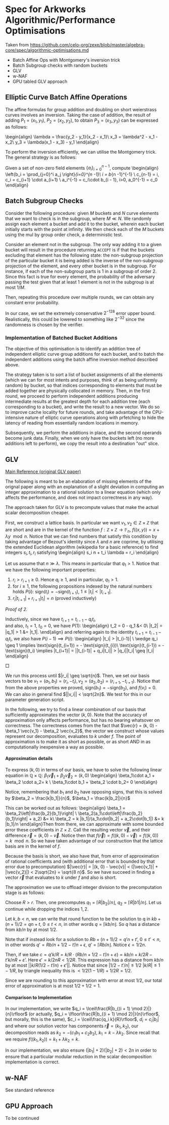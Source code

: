 # Spec for Arkworks Algorithmic/Performance Optimisations
Taken from https://github.com/celo-org/zexe/blob/master/algebra-core/spec/algorithmic-optimisations.md

- Batch Affine Ops with Montgomery's inversion trick
- Batch Subgroup checks with random buckets
- GLV
- w-NAF
- GPU tabled GLV approach

## Elliptic Curve Batch Affine Operations
The affine formulas for group addition and doubling on short weierstrass curves involves an inversion. Taking the case of addition, the result of adding $P_1 = (x_1, y_1)$, $P_2 = (x_2, y_2)$, to obtain $P_3 = (x_3, y_3)$ can be expressed as follows:

\begin{align}
\lambda = \frac{y_2 - y_1}{x_2 - x_1}\\
x_3 = \lambda^2 - x_1 - x_2\\
y_3 = \lambda(x_1 - x_3) - y_1
\end{align}

To perform the inversion efficiently, we can utilise the Montgomery trick. The general strategy is as follows:

Given a set of non-zero field elements $\{a_i\}_{i=0}^{n - 1}$, compute
\begin{align} \left\{b_i = \prod_{j=0}^i a_j \right\}_{i=0}^{n  -1}\\
i = b_{n  -1}^{-1} \\
c_{n-1} = i, c_i = c_{i+1} \cdot a_{i+1} \\
a_i^{-1} = c_i\cdot b_{i - 1}, i>0, a_0^{-1} = c_0
\end{align}

## Batch Subgroup Checks
Consider the following procedure: given $M$ buckets and $N$ curve elements that we want to check is in the subgroup, where $M \ll N$. We randomly assign each element a bucket and add it to the bucket, wherein each bucket initially starts with the point at infinity. We then check each of the $M$ buckets using the mul by group order check, a deterministic test.

Consider an element not in the subgroup. The only way adding it to a given bucket will result in the procedure returning `ACCEPT` is if that the buckets excluding that element has the following state: the non-subgroup projection of the particular bucket it is being added is the inverse of the non-subgroup projection of the element, and every other bucket is in the subgroup. For instance, if each of the non-subgroup parts is 1 in a subgroup of order 2. Since this fact is true for every element, the probability of the adversary passing the test given that at least 1 element is not in the subgroup is at most $1/M$.

Then, repeating this procedure over multiple rounds, we can obtain any constant error probability.

In our case, we set the extremely conservative $2^{-128}$ error upper bound. Realistically, this could be lowered to something like $2^{-32}$ since the randomness is chosen by the verifier.

### Implementation of Batched Bucket Additions
The objective of this optimisation is to identify an addition tree of independent elliptic curve group additions for each bucket, and to batch the independent additions using the batch affine inversion method described above.

The strategy taken is to sort a list of bucket assignments of all the elements (which we can for most intents and purposes, think of as being uniformly random) by bucket, so that indices corresponding to elements that must be added together are physically collocated in memory. Then, in the first round, we proceed to perform independent additions producing intermediate results at the greatest depth for each addition tree (each corresponding to a bucket), and write the result to a new vector. We do so to improve cache locality for future rounds, and take advantage of the CPU-intensive nature of elliptic curve operations along with prfetching to hide the latency of reading from essentially random locations in memory.

Subsequently, we perform the additions in place, and the second operands become junk data. Finally, when we only have the buckets left (no more additions left to perform), we copy the result into a destination "out" slice.

## GLV

[Main Reference (original GLV paper)](https://www.iacr.org/archive/crypto2001/21390189.pdf)

The following is meant to be an elaboration of missing elements of the orignal paper along with an explanation of a slight deviation in computing an integer approximation to a rational solution to a linear equation (which only affects the performance, and does not impact correctness in any way).

The approach taken for GLV is to precompute values that make the actual scalar decomposition cheaper.

First, we construct a lattice basis. In particular we want $v_1, v_2 \in \mathbb{Z}\times\mathbb{Z}$ that are short and are in the kernel of the function $f: \mathbb{Z}\times\mathbb{Z} \rightarrow \mathbb{F}_n$, $f((x, y)) = x + \lambda y \mod n$. Notice that we can find numbers that satisfy this condition by taking advantage of Bezout's identity since $\lambda$ and $n$ are coprime, by utilising the extended Euclidean algorithm (wikipedia for a basic reference) to find integers $s_i, t_i, r_i$ satisfying
\begin{align}
s_i n +  t_i \lambda = r_i
\end{align}

Let us assume that $n \gg \lambda$. This means in particular that $q_1 > 1$.
Notice that we have the following important properties:
1. $r_i > r_{i+1} \geq 0$. Hence $q_i \geq 1$, and in particular, $q_1 > 1$.
2. for $i \geq 1$, the following propositions indexed by the natural numbers holds
    $P(i)$: $\text{sign}(t_i) = -\text{sign}(t_{i+1})$, $1 \leq |t_i| < |t_{i+1}|$.
4. $r_i|t_{i+1}| + r_{i+1}|t_i| = n$  (proved inductively)

*Proof of 2.*

Inductively, since we have $t_{i+1} = t_{i-1} - q_it_i$,  
and also, $t_1 = 1$, $t_0 = 0$, we have $P(1)$:
\begin{align}
t_2 = 0 - q_1 &< 0\\
|t_2| = |q_1| > 1 &= |t_1|.
\end{align} and referring again to the identity $t_{i+1} = t_{i-1} - q_it_i$, we also have $P(i-1) \implies P(i)$:
\begin{align}
 |t_i| > |t_{i-1}| \ \wedge q_i \geq 1 \implies \text{sign}(t_{i+1}) = - \text{sign}(t_{i})\\
\text{sign}(t_{i-1}) = -\text{sign}(t_i) \implies |t_{i+1}|  = ||t_{i-1}| + q_i|t_i|| > |q_i||t_i| \geq |t_i|
\end{align}

$\Box$

We run this process until $|r_i| \geq \sqrt{n}$. Then, we set our basis vectors to be $v_1 = (a_1, b_1) = (r_i, -t_i), v_2 = (a_2, b_2) = (r_{i+1}, -t_{i+1})$. Notice that from the above properties we proved, $\text{sign}(b_1) = -\text{sign}(b_2)$, and $f(v_i) = 0$. We can also in general find $||v_i|| < \sqrt{2n}$. We test for this in our parameter generation script.

In the following, we try to find a linear combination of our basis that sufficiently approximates the vector $(k, 0)$. Note that the accuracy of approximation only affects performance, but has no bearing whatsover on correctness. The correctness comes from the fact that $\vec{r} = (k, 0) - \beta_1 \vec{v_1} - \beta_2 \vec{v_2}$, the vector we construct whose values represent our decomposition, evaluates to $k$ under $f$. The point of approximation is to make it as short as possible, or as short AND in as computationally inexpensive a way as possible.

#### Approximation details
To express $(k, 0)$ in terms of our basis, we have to solve the following linear equation in $\mathbb{Q} \times \mathbb{Q}$: $\beta_1 \vec{v}_1 + \beta_2 \vec{v}_2 = (k,0)$
\begin{align}
\beta_1\cdot a_1 + \beta_2 \cdot a_2= k \\
\beta_1\cdot b_1 + \beta_2 \cdot b_2= 0
\end{align}

Notice, remembering that $b_1$ and $b_2$ have opposing signs, that this is solved by
$\beta_2 = \frac{k|b_1|}{n}$, $\beta_1 = \frac{k|b_2|}{n}$

This can be worked out as follows:
\begin{align}
\beta_1 = \beta_2\left|\frac{b_2}{b_1}\right| \\
\beta_2(a_1\cdot\left|\frac{b_2}{b_1}\right|  + a_2) &= k\\
\beta_2 = k |b_1|/(a_1\cdot|b_2|  + a_2\cdot|b_1|) &= k |b_1|/n
\end{align}Then from there, we can approximate with some bounded error these coefficients in $\mathbb{Z} \times \mathbb{Z}$. Call the resulting vector $\vec{v}$, and their difference $\vec{r} = (k, 0) - \vec{v}$. Notice then that $f(\vec{r}) = f((k, 0) - \vec{v}) = f((k, 0)) = k \mod n$. So we have taken advantage of our construction that the lattice basis are in the kernel of $f$.

Because the basis is short, we also have that, from error of approximation of rational coefficients and (with additional error that is bounded by that error due to precomputation) $|\vec{r}| = |(k, 0) - \vec{v}| < (|\vec{v_1}| + |\vec{v_2}|) < 2\sqrt{2n} = \sqrt{8 n}$.
So we have succeed in finding a vector $\vec{r}$ that evaluates to $k$ under $f$ and also is short.

The approximation we use to offload integer division to the precomputation stage is as follows:

Choose $R > r$. Then, one precomputes $q_1 = \lceil R|b_2|/n \rfloor$, $q_2 = \lceil R|b1|/n\rfloor$. Let us continue while dropping the indices $1, 2$.


Let $k, b < n$, we can write that round function to be the solution to q in $kb + (n + 1)/2 = qn + t$, $0 \leq t < n$, in other words $q = \lceil kb/n \rfloor$.  So $q$ has a distance from $kb/n$ by at most $1/2$.


Note that if instead look for a solution to $Rb + (n + 1)/2 = q’n + t’$, $0 \leq t' < n$, in other words $q’ = Rb/n + 1/2 - t’/n + \epsilon$, $q' = \lceil Rb/n\rfloor$. Notice $\epsilon = 1/2n$.

Then, if we take $c = q’k/R = k/R \cdot (Rb/n +1/2 - t’/n +ε) = kb/n +k/2R - t’k/nR + ε’$. Here $\epsilon' = k/2nR < 1/2R$. This expression has a distance from $kb/n$ by at most $||k/R(1/2 - t’/n) + \epsilon'||$. Notice that since $|1/2 - t'/n| \leq 1/2$ $|k/R| \leq 1 - 1/R$, by triangle inequality this is $< 1/2(1-1/R)$ +  $1/2R = 1/2$.

Since we are rounding to this approximation with error at most 1/2, our total error of approximation is at most $1/2 + 1/2 = 1$.

#### Comparison to Implementation
In our implementation, we write $q_i = \lceil\frac{R|b_{(i + 1) \mod 2}|}{n}\rfloor$ (or actually, $q_i = \lfloor\frac{R|b_{(i + 1) \mod 2}|}{n}\rfloor$, but morally, this is the same), $c_i = \lceil\frac{q_i k}{R}\rfloor$, $d_i = c_i|b_i|$ and where our solution vector has components $\vec{r} = (k_1, k_2)$, our decomposition reads as $k_2 = -(c_1b_1 + c_2b_2)$, $k_1 = k - \lambda k_2$. Since recall that we require $f((k_1, k_2)) = k_1 +\lambda k_2 = k$.

In our implementation, we also ensure $(|b_1| + 2)(|b_2| + 2) < 2n$ in order to ensure that a particular modular reduction in the scalar decomposition implementation is correct.


## w-NAF
See standard reference

## GPU Approach
To be continued